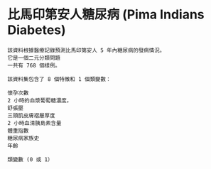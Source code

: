 # 比馬印第安人糖尿病 (Pima Indians Diabetes)
```
該資料根據醫療記錄預測比馬印第安人 5 年內糖尿病的發病情況。
它是一個二元分類問題
一共有 768 個樣例。

該資料集包含了 8 個特徵和 1 個類變數：

懷孕次數
2 小時的血漿葡萄糖濃度。
舒張壓
三頭肌皮膚褶層厚度
2 小時血清胰島素含量
體重指數
糖尿病家族史
年齡

類變數 (0 或 1）
```
